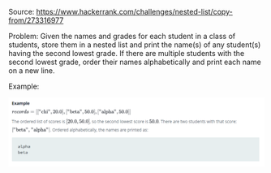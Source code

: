 Source: https://www.hackerrank.com/challenges/nested-list/copy-from/273316977

Problem: Given the names and grades for each student in a class of  students, store them in a nested list and print the name(s) of any student(s) having the second lowest grade. If there are multiple students with the second lowest grade, order their names alphabetically and print each name on a new line.

Example: 

![](2022-07-28-14-23-47.png)